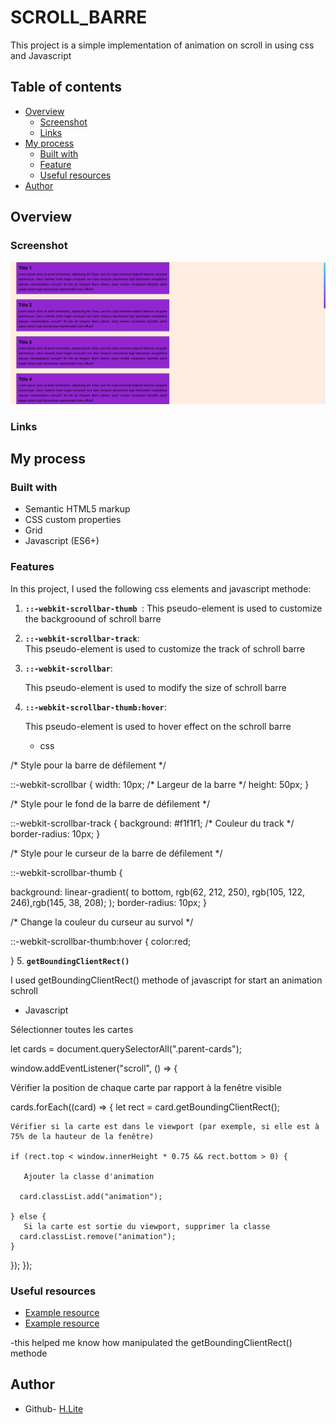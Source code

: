 # SCROLL_BARRE

This project is a simple implementation of animation on scroll in using css and Javascript 

## Table of contents

- [Overview](#overview)
  - [Screenshot](#screenshot)
  - [Links](#links)
- [My process](#my-process)
  - [Built with](#built-with)
  - [Feature](#Feature)
  - [Useful resources](#useful-resources)
- [Author](#author)

## Overview

### Screenshot

![](./public/Screenshot%20_scroll_barre.png)

### Links

## My process

### Built with

- Semantic HTML5 markup
- CSS custom properties
- Grid
- Javascript (ES6+)

### Features

In this project, I used the following css elements and javascript methode:

1.  **`::-webkit-scrollbar-thumb `**:
    This pseudo-element is used to customize the backgroound of schroll barre

2.  **`::-webkit-scrollbar-track`**:  
    This pseudo-element is used to customize the track of schroll barre


3. **`::-webkit-scrollbar`**:  

     This pseudo-element is used to modify the size of schroll barre 



4. **`::-webkit-scrollbar-thumb:hover`**:  

     This pseudo-element is used to hover effect on the  schroll barre 


    - css

/* Style pour la barre de défilement */

::-webkit-scrollbar {
  width: 10px; /* Largeur de la barre */
  height: 50px;
}

/* Style pour le fond de la barre de défilement */

::-webkit-scrollbar-track {
  background: #f1f1f1; /* Couleur du track */
  border-radius: 10px;
}

/* Style pour le curseur de la barre de défilement */

::-webkit-scrollbar-thumb {

  background: linear-gradient(
    to bottom,
    rgb(62, 212, 250), rgb(105, 122, 246),rgb(145, 38, 208);
  );
  border-radius: 10px;
}

/* Change la couleur du curseur au survol */

 ::-webkit-scrollbar-thumb:hover {
    color:red;
   
} 
5. **`getBoundingClientRect()`**

I used  getBoundingClientRect() methode of javascript for start an animation schroll

- Javascript

 Sélectionner toutes les cartes

let cards = document.querySelectorAll(".parent-cards");

window.addEventListener("scroll", () => {

   Vérifier la position de chaque carte par rapport à la fenêtre visible

  cards.forEach((card) => {
    let rect = card.getBoundingClientRect();

    Vérifier si la carte est dans le viewport (par exemple, si elle est à 75% de la hauteur de la fenêtre)

    if (rect.top < window.innerHeight * 0.75 && rect.bottom > 0) {

       Ajouter la classe d'animation

      card.classList.add("animation");

    } else {
       Si la carte est sortie du viewport, supprimer la classe
      card.classList.remove("animation");
    }
  });
});


### Useful resources

- [Example resource](https://developer.mozilla.org/en-US/docs/Web/API/Element/getBoundingClientRect) 
- [Example resource](https://stackoverflow.com/questions/16949642/getboundingclientrect-but-relative-to-the-entire-document)
 
 -this helped me know how manipulated the getBoundingClientRect() methode 


## Author

- Github- [H.Lite](https://github.com/Henock-Lite)
